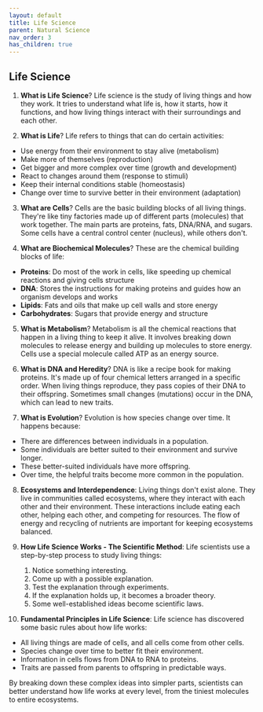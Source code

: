 ```yaml
---
layout: default
title: Life Science
parent: Natural Science
nav_order: 3
has_children: true
---
```


## Life Science

1. **What is Life Science**? Life science is the study of living things and how they work. It tries to understand what life is, how it starts, how it functions, and how living things interact with their surroundings and each other.

2. **What is Life**? Life refers to things that can do certain activities:
- Use energy from their environment to stay alive (metabolism)
- Make more of themselves (reproduction)
- Get bigger and more complex over time (growth and development)
- React to changes around them (response to stimuli)
- Keep their internal conditions stable (homeostasis)
- Change over time to survive better in their environment (adaptation)

3. **What are Cells**? Cells are the basic building blocks of all living things. They're like tiny factories made up of different parts (molecules) that work together. The main parts are proteins, fats, DNA/RNA, and sugars. Some cells have a central control center (nucleus), while others don't.

4. **What are Biochemical Molecules**? These are the chemical building blocks of life:
- **Proteins**: Do most of the work in cells, like speeding up chemical reactions and giving cells structure
- **DNA**: Stores the instructions for making proteins and guides how an organism develops and works
- **Lipids**: Fats and oils that make up cell walls and store energy
- **Carbohydrates**: Sugars that provide energy and structure

5. **What is Metabolism**? Metabolism is all the chemical reactions that happen in a living thing to keep it alive. It involves breaking down molecules to release energy and building up molecules to store energy. Cells use a special molecule called ATP as an energy source.

6. **What is DNA and Heredity**? DNA is like a recipe book for making proteins. It's made up of four chemical letters arranged in a specific order. When living things reproduce, they pass copies of their DNA to their offspring. Sometimes small changes (mutations) occur in the DNA, which can lead to new traits.

7. **What is Evolution**? Evolution is how species change over time. It happens because:
- There are differences between individuals in a population.
- Some individuals are better suited to their environment and survive longer.
- These better-suited individuals have more offspring.
- Over time, the helpful traits become more common in the population.

8. **Ecosystems and Interdependence**: Living things don't exist alone. They live in communities called ecosystems, where they interact with each other and their environment. These interactions include eating each other, helping each other, and competing for resources. The flow of energy and recycling of nutrients are important for keeping ecosystems balanced.

9. **How Life Science Works - The Scientific Method**: Life scientists use a step-by-step process to study living things:
    1. Notice something interesting.
    2. Come up with a possible explanation.
    3. Test the explanation through experiments.
    4. If the explanation holds up, it becomes a broader theory.
    5. Some well-established ideas become scientific laws.

10. **Fundamental Principles in Life Science**: Life science has discovered some basic rules about how life works:
- All living things are made of cells, and all cells come from other cells.
- Species change over time to better fit their environment.
- Information in cells flows from DNA to RNA to proteins.
- Traits are passed from parents to offspring in predictable ways.

By breaking down these complex ideas into simpler parts, scientists can better understand how life works at every level, from the tiniest molecules to entire ecosystems.
